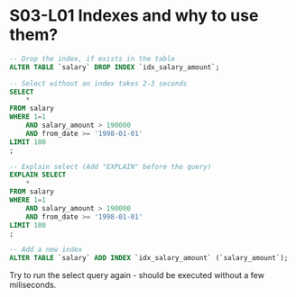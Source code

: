 # S03-L01 Indexes and why to use them?

```sql
-- Drop the index, if exists in the table
ALTER TABLE `salary` DROP INDEX `idx_salary_amount`;

-- Select without an index takes 2-3 seconds
SELECT
	*
FROM salary
WHERE 1=1
	AND salary_amount > 190000
	AND from_date >= '1998-01-01'
LIMIT 100
;

-- Explain select (Add "EXPLAIN" before the query)
EXPLAIN SELECT
	*
FROM salary
WHERE 1=1
	AND salary_amount > 190000
	AND from_date >= '1998-01-01'
LIMIT 100
;

-- Add a new index
ALTER TABLE `salary` ADD INDEX `idx_salary_amount` (`salary_amount`);
```

Try to run the select query again - should be executed without a few miliseconds.
